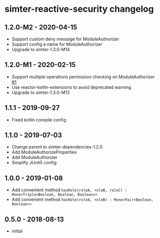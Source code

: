 # simter-reactive-security changelog

## 1.2.0-M2 - 2020-04-15

- Support custom deny message for ModuleAuthorizer
- Support config a name for ModuleAuthorizer
- Upgrade to simter-1.3.0-M14

## 1.2.0-M1 - 2020-02-15

- Support multiple operations permission checking on ModuleAuthorizer [#1]
- Use reactor-kotlin-extensions to avoid deprecated warning
- Upgrade to simter-1.3.0-M13

[#1]: https://github.com/simter/simter-reactive-security/issues/1

## 1.1.1 - 2019-09-27

- Fixed kotlin compile config

## 1.1.0 - 2019-07-03

- Change parent to simter-dependencies-1.2.0
- Add ModuleAuthorizeProperties
- Add ModuleAuthorizer
- Simplify JUnit5 config

## 1.0.0 - 2019-01-08

- Add convenient method `hasRole(roleA, roleB, roleC) : Mono<Triple<Boolean, Boolean, Boolean>>`
- Add convenient method `hasRole(roleA, roleB) : Mono<Pair<Boolean, Boolean>>`

## 0.5.0 - 2018-08-13

- initial